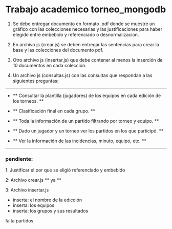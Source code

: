 # Trabajo academico torneo_mongodb
1. Se debe entregar documento en formato .pdf donde se muestre un gráfico con las colecciones necesarias y las justificaciones para haber elegido entre embebido y referenciado o desnormalizacion.
2. En archivo js (crear.js) se deben entregar las sentencias para crear la base y las colecciones del documento pdf.
3. Otro archivo js (insertar.js) que debe contener al menos la inserción de 10 documentos en cada colección.

4. Un archivo js (consultas.js) con las consultas que respondan a las siguientes preguntas:
------------------------------------------------------------------------------------------
- ** Consultar la plantilla (jugadores) de los equipos en cada edición de los torneos. **

- ** Clasificación final en cada grupo. **

- ** Toda la información de un partido filtrando por torneo y equipo. **

- ** Dado un jugador y un torneo ver los partidos en los que participó. **

- ** Ver la información de las incidencias, minuto, equipo, etc. **
------------------------------------------------------------------------------------------

### pendiente:
1: Justificar el por qué se eligió referenciado y embebido

2: Archivo crear.js ** ya **

3: Archivo insertar.js
 - inserta: el nombre de la edicción 
 - inserta: los equipos 
 - inserta: los grupos y sus resultados

 falta partidos
